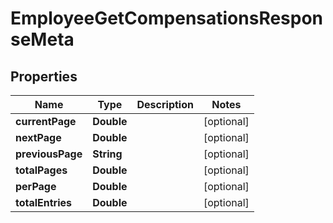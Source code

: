 

# EmployeeGetCompensationsResponseMeta


## Properties

| Name | Type | Description | Notes |
|------------ | ------------- | ------------- | -------------|
|**currentPage** | **Double** |  |  [optional] |
|**nextPage** | **Double** |  |  [optional] |
|**previousPage** | **String** |  |  [optional] |
|**totalPages** | **Double** |  |  [optional] |
|**perPage** | **Double** |  |  [optional] |
|**totalEntries** | **Double** |  |  [optional] |



